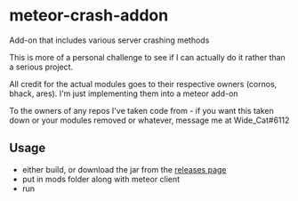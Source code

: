 # meteor-crash-addon
Add-on that includes various server crashing methods

This is more of a personal challenge to see if I can actually do it rather than a serious project.

All credit for the actual modules goes to their respective owners (cornos, bhack, ares). I'm just implementing them into a meteor add-on

To the owners of any repos I've taken code from - if you want this taken down or your modules removed or whatever, message me at Wide_Cat#6112

## Usage
- either build, or download the jar from the [releases page](https://github.com/Wide-Cat/meteor-crash-addon/releases/tag/0.0.1)
- put in mods folder along with meteor client
- run
